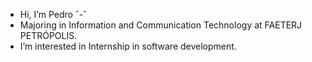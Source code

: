 -  Hi, I’m Pedro ˆ-ˆ
-  Majoring in Information and Communication Technology at FAETERJ PETRÓPOLIS. 
-  I’m interested in Internship in software development.

<!---
PedroRafael215/PedroRafael215 is a ✨ special ✨ repository because its `README.md` (this file) appears on your GitHub profile.
You can click the Preview link to take a look at your changes. -  I’m currently learning FullStack Web Development (HTML5, CSS, JavaScript, React, React Native, Node, and SQL).
--->
